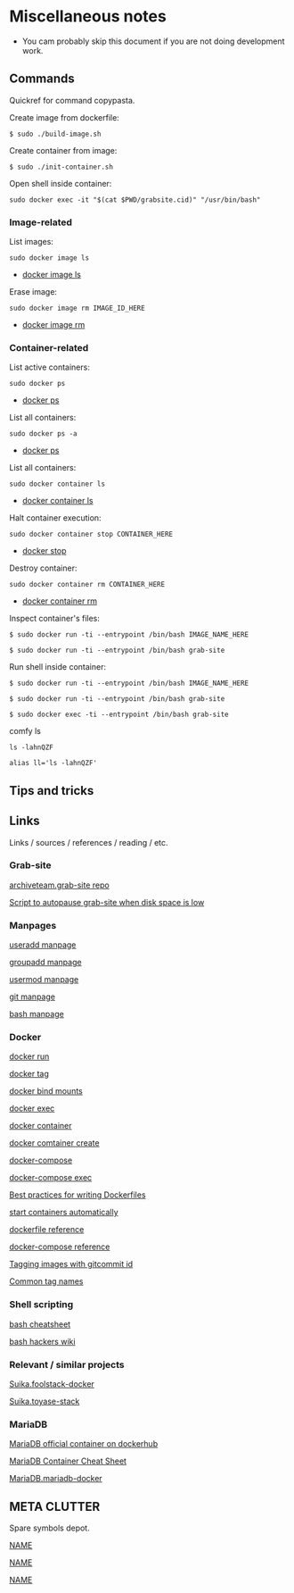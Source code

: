# Miscellaneous notes
* You cam probably skip this document if you are not doing development work.



## Commands
Quickref for command copypasta.

Create image from dockerfile:
```
$ sudo ./build-image.sh
```

Create container from image:
```
$ sudo ./init-container.sh
```

Open shell inside container:
```
sudo docker exec -it "$(cat $PWD/grabsite.cid)" "/usr/bin/bash"
```

### Image-related
List images:
```
sudo docker image ls
```
* [docker image ls](https://docs.docker.com/engine/reference/commandline/image_ls/)

Erase image:
```
sudo docker image rm IMAGE_ID_HERE
```
* [docker image rm](https://docs.docker.com/engine/reference/commandline/image_rm/)

### Container-related
List active containers:
```
sudo docker ps
```
* [docker ps](https://docs.docker.com/engine/reference/commandline/ps/)

List all containers:
```
sudo docker ps -a
```
* [docker ps](https://docs.docker.com/engine/reference/commandline/ps/)

List all containers:
```
sudo docker container ls
```
* [docker container ls](https://docs.docker.com/engine/reference/commandline/container_ls/)


Halt container execution:
```
sudo docker container stop CONTAINER_HERE

```
* [docker stop](https://docs.docker.com/engine/reference/commandline/container_stop/)

Destroy container:
```
sudo docker container rm CONTAINER_HERE
```
* [docker container rm](https://docs.docker.com/engine/reference/commandline/container_rm/)



Inspect container's files:
```
$ sudo docker run -ti --entrypoint /bin/bash IMAGE_NAME_HERE
```
```
$ sudo docker run -ti --entrypoint /bin/bash grab-site
```

Run shell inside container:
```
$ sudo docker run -ti --entrypoint /bin/bash IMAGE_NAME_HERE
```
```
$ sudo docker run -ti --entrypoint /bin/bash grab-site
```

```
$ sudo docker exec -ti --entrypoint /bin/bash grab-site
```

comfy ls
```
ls -lahnQZF
```
```
alias ll='ls -lahnQZF'
```

## Tips and tricks




## Links
Links / sources / references / reading / etc.


### Grab-site
[archiveteam.grab-site repo](https://github.com/ArchiveTeam/grab-site)

[Script to autopause grab-site when disk space is low](https://github.com/ArchiveTeam/grab-site/blob/master/extra_docs/pause_resume_grab_sites.sh)


### Manpages
[useradd manpage](https://linux.die.net/man/8/useradd)

[groupadd manpage](https://linux.die.net/man/8/groupadd)

[usermod manpage](https://linux.die.net/man/8/usermod)

[git manpage](https://linux.die.net/man/1/git)

[bash manpage](https://linux.die.net/man/1/bash)


### Docker
[docker run](https://docs.docker.com/engine/reference/commandline/run/)

[docker tag](https://docs.docker.com/engine/reference/commandline/tag/)

[docker bind mounts](https://docs.docker.com/engine/reference/commandline/service_create/#add-bind-mounts-volumes-or-memory-filesystems)

[docker exec](https://docs.docker.com/engine/reference/commandline/exec/)

[docker container](https://docs.docker.com/engine/reference/commandline/container/)

[docker comtainer create](https://docs.docker.com/engine/reference/commandline/container_create/)

[docker-compose](https://docs.docker.com/engine/reference/commandline/compose/)

[docker-compose exec](https://docs.docker.com/engine/reference/commandline/compose_exec/)

[Best practices for writing Dockerfiles](https://docs.docker.com/develop/develop-images/dockerfile_best-practices/)

[start containers automatically](https://docs.docker.com/config/containers/start-containers-automatically/)

[dockerfile reference](https://docs.docker.com/engine/reference/builder/)

[docker-compose reference](https://docs.docker.com/compose/compose-file/)

[Tagging images with gitcommit id](https://blog.scottlowe.org/2017/11/08/how-tag-docker-images-git-commit-information/)

[Common tag names](https://github.com/opencontainers/image-spec/blob/main/annotations.md)

### Shell scripting
[bash cheatsheet](https://devhints.io/bash)

[bash hackers wiki](https://wiki.bash-hackers.org/start)

### Relevant / similar projects
[Suika.foolstack-docker](https://github.com/Suika/foolstack-docker)

[Suika.toyase-stack](https://github.com/Suika/toyase-stack)


### MariaDB
[MariaDB official container on dockerhub](https://hub.docker.com/_/mariadb)

[MariaDB Container Cheat Sheet](https://mariadb.com/kb/en/mariadb-container-cheat-sheet/)

[MariaDB.mariadb-docker](https://github.com/MariaDB/mariadb-docker)



## META CLUTTER
Spare symbols depot.

[NAME](URL)

[NAME](URL)

[NAME](URL)